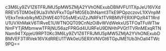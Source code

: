 c3M6Ly9ZV1Z6TFRJMU5pMW5ZMjA2YVhONExubDBMVFU1TXpJeU16VXdRREV5T0M0eE9Ua3VNVFkxTGpFM05Eb3hNamt3TkE9PQpzczovL1lXVnpMVEkxTmkxblkyMDZhWE40TG5sMExUZzJNRFk1TVRBMVFERXlPQzR4T1RrdU1UVXhMakV6TlRveE1UWTNOQT09CnNzOi8vWVdWekxUSTFOaTFuWTIwNmFYTjRMbmwwTFRjNU56azFPRGd4UURFeU9DNHhPVGt1TVRnMExqRTNNam94TXpjeU9RPT0Kc3M6Ly9ZV1Z6TFRJMU5pMW5ZMjA2YVhONExubDBMVEF3TlRVek16VXdRREU1TWk0eU5ERXVNVGt6TGpJME1Ub3hOall4TWc9PQ==